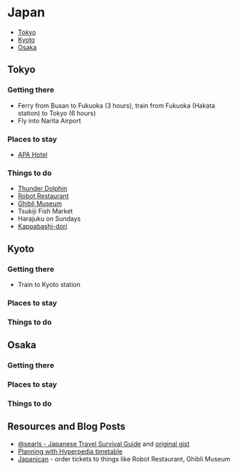 # Japan

* [Tokyo](#tokyo)
* [Kyoto](#kyoto)
* [Osaka](#osaka)

## <a name="tokyo"></a> Tokyo

### Getting there

* Ferry from Busan to Fukuoka (3 hours), train from Fukuoka (Hakata station) to Tokyo (6 hours)
* Fly into Narita Airport

### Places to stay

* [APA Hotel](http://www.booking.com/hotel/jp/apa-ginza-kyobashi.en-gb.html)

### Things to do

* [Thunder Dolphin](https://en.wikipedia.org/wiki/Thunder_Dolphin)
* [Robot Restaurant](http://www.kyuhoshi.com/2014/09/21/robot-restaurant-in-shinjuku-tokyo/)
* [Ghibli Museum](http://www.ghibli-museum.jp/en/)
* Tsukiji Fish Market
* Harajuku on Sundays
* [Kappabashi-dori](http://www.japan-guide.com/e/e3020.html)

## <a name="kyoto"></a> Kyoto

### Getting there

* Train to Kyoto station

### Places to stay

### Things to do

## <a name="osaka"></a> Osaka

### Getting there

### Places to stay

### Things to do

## Resources and Blog Posts

* [@searls - Japanese Travel Survival Guide](https://medium.com/@searls/japanese-travel-survival-guide-b88c27a418b7) and [original gist](https://gist.github.com/searls/4561407)
* [Planning with Hyperpedia timetable](http://www.jrpass.com/blogs/plan-with-the-hyperdia-online-timetable)
* [Japanican](http://www.japanican.com/en/) - order tickets to things like Robot Restaurant, Ghibli Museum
